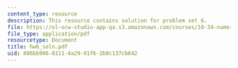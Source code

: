 ```yaml
---
content_type: resource
description: This resource contains solution for problem set 6.
file: https://ol-ocw-studio-app-qa.s3.amazonaws.com/courses/10-34-numerical-methods-applied-to-chemical-engineering-fall-2005/806bb90681114a2991f62b0c137cb642_hw6_soln.pdf
file_type: application/pdf
resourcetype: Document
title: hw6_soln.pdf
uid: 806bb906-8111-4a29-91f6-2b0c137cb642
---
```

